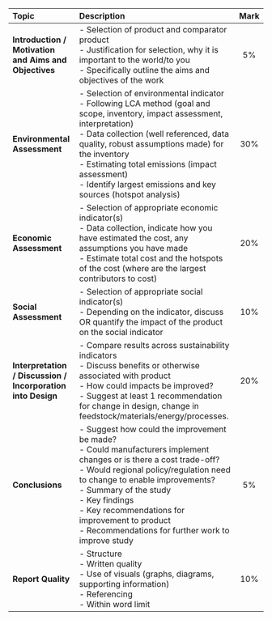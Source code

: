 
| Topic                                                       | Description                                                                                                                                                                                                                                                                                                                                               | Mark |
| :---------------------------------------------------------- | :-------------------------------------------------------------------------------------------------------------------------------------------------------------------------------------------------------------------------------------------------------------------------------------------------------------------------------------------------------- | :--: |
| **Introduction / Motivation and Aims and Objectives**       | - Selection of product and comparator product<br>- Justification for selection, why it is important to the world/to you<br>- Specifically outline the aims and objectives of the work                                                                                                                                                                     |  5%  |
| **Environmental Assessment**                                | - Selection of environmental indicator<br>- Following LCA method (goal and scope, inventory, impact assessment, interpretation)<br>- Data collection (well referenced, data quality, robust assumptions made) for the inventory<br>- Estimating total emissions (impact assessment)<br>- Identify largest emissions and key sources (hotspot analysis)    | 30%  |
| **Economic Assessment**                                     | - Selection of appropriate economic indicator(s)<br>- Data collection, indicate how you have estimated the cost, any assumptions you have made<br>- Estimate total cost and the hotspots of the cost (where are the largest contributors to cost)                                                                                                         | 20%  |
| **Social Assessment**                                       | - Selection of appropriate social indicator(s)<br>- Depending on the indicator, discuss OR quantify the impact of the product on the social indicator                                                                                                                                                                                                     | 10%  |
| **Interpretation / Discussion / Incorporation into Design** | - Compare results across sustainability indicators<br>- Discuss benefits or otherwise associated with product<br>- How could impacts be improved?<br>- Suggest at least 1 recommendation for change in design, change in feedstock/materials/energy/processes.                                                                                            | 20%  |
| **Conclusions**                                             | - Suggest how could the improvement be made?<br>- Could manufacturers implement changes or is there a cost trade-off?<br>- Would regional policy/regulation need to change to enable improvements?<br>- Summary of the study<br>- Key findings<br>- Key recommendations for improvement to product<br>- Recommendations for further work to improve study |  5%  |
| **Report Quality**                                          | - Structure<br>- Written quality<br>- Use of visuals (graphs, diagrams, supporting information)<br>- Referencing<br>- Within word limit                                                                                                                                                                                                                   | 10%  |
